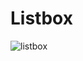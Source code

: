 # Listbox

![listbox](https://github.com/user-attachments/assets/9d250497-2b37-4b2f-b2e5-0d77c7340150)